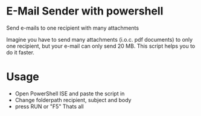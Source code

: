 # E-Mail Sender with powershell 
Send e-mails to one recipient with many attachments 

Imagine you have to send many attachments (i.o.c. pdf documents) to only one recipient, but your e-mail can only send 20 MB. This script helps you to do it faster.

# Usage

 - Open PowerShell ISE and paste the script in
 - Change folderpath recipient, subject and body
 - press RUN or "F5"
Thats all
